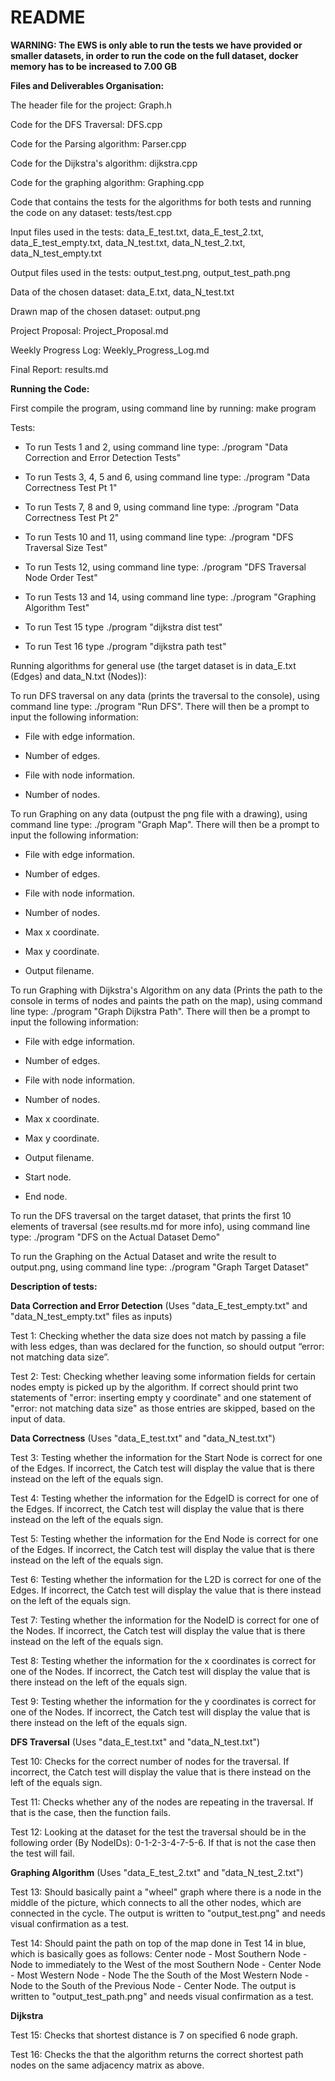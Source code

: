 # README
**WARNING: The EWS is only able to run the tests we have provided or smaller datasets, in order to run the code on the full dataset, docker memory has to be increased to 7.00 GB**

**Files and Deliverables Organisation:**

The header file for the project: Graph.h

Code for the DFS Traversal: DFS.cpp

Code for the Parsing algorithm: Parser.cpp

Code for the Dijkstra's algorithm: dijkstra.cpp

Code for the graphing algorithm: Graphing.cpp

Code that contains the tests for the algorithms for both tests and running the code on any dataset: tests/test.cpp

Input files used in the tests: data_E_test.txt, data_E_test_2.txt, data_E_test_empty.txt, data_N_test.txt, data_N_test_2.txt, data_N_test_empty.txt  

Output files used in the tests: output_test.png, output_test_path.png

Data of the chosen dataset: data_E.txt, data_N_test.txt

Drawn map of the chosen dataset: output.png

Project Proposal: Project_Proposal.md

Weekly Progress Log: Weekly_Progress_Log.md

Final Report: results.md

**Running the Code:**

First compile the program, using command line by running: make program

Tests:

- To run Tests 1 and 2, using command line type: ./program "Data Correction and Error Detection Tests"

- To run Tests 3, 4, 5 and 6, using command line type: ./program "Data Correctness Test Pt 1"

- To run Tests 7, 8 and 9, using command line type: ./program "Data Correctness Test Pt 2"

- To run Tests 10 and 11, using command line type: ./program "DFS Traversal Size Test"

- To run Tests 12, using command line type: ./program "DFS Traversal Node Order Test"

- To run Tests 13 and 14, using command line type: ./program "Graphing Algorithm Test"

- To run Test 15 type ./program "dijkstra dist test"

- To run Test 16 type ./program "dijkstra path test"

Running algorithms for general use (the target dataset is in data_E.txt (Edges) and data_N.txt (Nodes)):

To run DFS traversal on any data (prints the traversal to the console), using command line type: ./program "Run DFS". There will then be a prompt to input the following information:

- File with edge information.

- Number of edges.

- File with node information.

- Number of nodes.

To run Graphing on any data (outpust the png file with a drawing), using command line type: ./program "Graph Map". There will then be a prompt to input the following information:

- File with edge information.

- Number of edges.

- File with node information.

- Number of nodes.

- Max x coordinate.

- Max y coordinate.

- Output filename.

To run Graphing with Dijkstra's Algorithm on any data (Prints the path to the console in terms of nodes and paints the path on the map), using command line type: ./program "Graph Dijkstra Path". There will then be a prompt to input the following information:

- File with edge information.

- Number of edges.

- File with node information.

- Number of nodes.

- Max x coordinate.

- Max y coordinate.

- Output filename.

- Start node.

- End node.

To run the DFS traversal on the target dataset, that prints the first 10 elements of traversal (see results.md for more info), using command line type: ./program "DFS on the Actual Dataset Demo"

To run the Graphing on the Actual Dataset and write the result to output.png, using command line type: ./program "Graph Target Dataset"

**Description of tests:**

**Data Correction and Error Detection** (Uses "data_E_test_empty.txt" and "data_N_test_empty.txt" files as inputs)

Test 1: Checking whether the data size does not match by passing a file with less edges, than was declared for the function, so should output “error: not matching data size”.

Test 2: Test: Checking whether leaving some information fields for certain nodes empty is picked up by the algorithm. If correct should print two statements of "error: inserting empty y coordinate" and one statement of "error: not matching data size" as those entries are skipped, based on the input of data.

**Data Correctness** (Uses "data_E_test.txt" and "data_N_test.txt")

Test 3: Testing whether the information for the Start Node is correct for one of the Edges. If incorrect, the Catch test will display the value that is there instead on the left of the equals sign.

Test 4: Testing whether the information for the EdgeID is correct for one of the Edges. If incorrect, the Catch test will display the value that is there instead on the left of the equals sign.

Test 5: Testing whether the information for the End Node is correct for one of the Edges. If incorrect, the Catch test will display the value that is there instead on the left of the equals sign.

Test 6: Testing whether the information for the L2D is correct for one of the Edges. If incorrect, the Catch test will display the value that is there instead on the left of the equals sign.

Test 7: Testing whether the information for the NodeID is correct for one of the Nodes. If incorrect, the Catch test will display the value that is there instead on the left of the equals sign.

Test 8: Testing whether the information for the x coordinates is correct for one of the Nodes. If incorrect, the Catch test will display the value that is there instead on the left of the equals sign.

Test 9: Testing whether the information for the y coordinates is correct for one of the Nodes. If incorrect, the Catch test will display the value that is there instead on the left of the equals sign.

**DFS Traversal** (Uses "data_E_test.txt" and "data_N_test.txt")

Test 10: Checks for the correct number of nodes for the traversal. If incorrect, the Catch test will display the value that is there instead on the left of the equals sign.

Test 11: Checks whether any of the nodes are repeating in the traversal. If that is the case, then the function fails.

Test 12: Looking at the dataset for the test the traversal should be in the following order (By NodeIDs): 0-1-2-3-4-7-5-6. If that is not the case then the test will fail.

**Graphing Algorithm** (Uses "data_E_test_2.txt" and "data_N_test_2.txt")

Test 13: Should basically paint a "wheel" graph where there is a node in the middle of the picture, which connects to all the other nodes, which are connected in the cycle. The output is written to "output_test.png" and needs visual confirmation as a test.

Test 14: Should paint the path on top of the map done in Test 14 in blue, which is basically goes as follows: Center node - Most Southern Node - Node to immediately to the West of the most Southern Node - Center Node - Most Western Node - Node The the South of the Most Western Node - Node to the South of the Previous Node - Center Node. The output is written to "output_test_path.png" and needs visual confirmation as a test.

**Dijkstra**

Test 15: Checks that shortest distance is 7 on specified 6 node graph. 

Test 16: Checks the that the algorithm returns the correct shortest path nodes on the same adjacency matrix as above.
